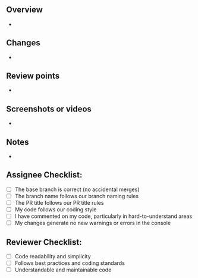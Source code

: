 <!--

PR Title Rules

- Use the same convention rules as the branch naming rules
- Take a look at this for your reference:
  https://www.conventionalcommits.org/en/v1.0.0/#summary

- Format: <type>(optional scope): <description>
- Kindly ask you to write the description with a lowercase letter

Example:
- feat: add user authentication system
- fix: resolve navigation bar overlap issue
- refactor: improve error handling in payment gateway
- test(API): increase coverage for user authentication tests

-->

## Overview

<!-- Describe the purpose of this PR including the following: -->
<!-- What does this PR do? -->
<!-- Reference to the related issue (if applicable) -->

- 

## Changes

<!-- List the changes introduced by this PR. -->
<!-- Delete this section if not needed -->

-

## Review points

<!-- List the points you would like to be reviewed in detail and the points you are not confident about. -->
<!-- Delete this section if not needed -->

- 

## Screenshots or videos

<!-- Add screenshots or videos to help explain your changes. -->
<!-- Necessary for UI changes -->
<!-- Delete this section if not needed -->

-

## Notes

<!-- List the points you would like to be reviewed in detail and the points you are not confident about. -->
<!-- Delete this section if not needed -->

- 

## Assignee Checklist:

<!-- Tick the checkboxes if you have done the following: -->

- [ ] The base branch is correct (no accidental merges)
- [ ] The branch name follows our branch naming rules
- [ ] The PR title follows our PR title rules
- [ ] My code follows our coding style
- [ ] I have commented on my code, particularly in hard-to-understand areas
- [ ] My changes generate no new warnings or errors in the console

## Reviewer Checklist:

<!-- Tick the checkboxes if you have done the following: -->

- [ ] Code readability and simplicity
- [ ] Follows best practices and coding standards
- [ ] Understandable and maintainable code